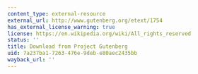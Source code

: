 ```yaml
---
content_type: external-resource
external_url: http://www.gutenberg.org/etext/1754
has_external_license_warning: true
license: https://en.wikipedia.org/wiki/All_rights_reserved
status: ''
title: Download from Project Gutenberg
uid: 7a237ba1-7263-476e-9deb-e80aec2435bb
wayback_url: ''
---
```


